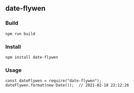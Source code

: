 ## date-flywen

### Build
`npm run build`

### Install
`npm install date-flywen`

### Usage
```
const dateFlywen = require("date-flywen");
dateFlywen.format(new Date());  // 2021-02-18 22:12:26
```
